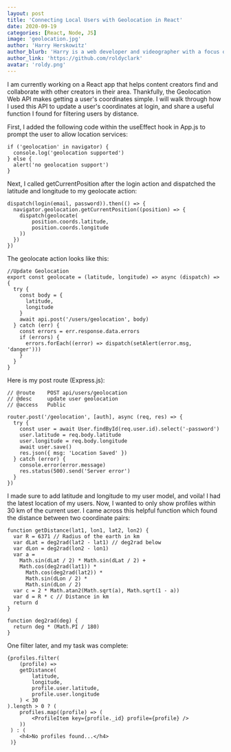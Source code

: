 ```yaml
---
layout: post
title: 'Connecting Local Users with Geolocation in React'
date: 2020-09-19
categories: [React, Node, JS]
image: 'geolocation.jpg'
author: 'Harry Herskowitz'
author_blurb: 'Harry is a web developer and videographer with a focus on using technology to empower local artists and communities'
author_link: 'https://github.com/roldyclark'
avatar: 'roldy.png'
---
```


I am currently working on a React app that helps content creators find and collaborate with other creators in their area. Thankfully, the Geolocation Web API makes getting a user's coordinates simple. I will walk through how I used this API to update a user's coordinates at login, and share a useful function I found for filtering users by distance.

First, I added the following code within the useEffect hook in App.js to prompt the user to allow location services:

```
if ('geolocation' in navigator) {
  console.log('geolocation supported')
} else {
  alert('no geolocation support')
}
```

Next, I called getCurrentPosition after the login action and dispatched the latitude and longitude to my geolocate action:

```
dispatch(login(email, password)).then(() => {
  navigator.geolocation.getCurrentPosition((position) => {
    dispatch(geolocate(
        position.coords.latitude,
        position.coords.longitude
    ))
  })
})
```

The geolocate action looks like this:

```
//Update Geolocation
export const geolocate = (latitude, longitude) => async (dispatch) => {
  try {
    const body = {
      latitude,
      longitude
    }
    await api.post('/users/geolocation', body)
  } catch (err) {
    const errors = err.response.data.errors
    if (errors) {
      errors.forEach((error) => dispatch(setAlert(error.msg, 'danger')))
    }
  }
}
```

Here is my post route (Express.js):

```
// @route    POST api/users/geolocation
// @desc     update user geolocation
// @access   Public

router.post('/geolocation', [auth], async (req, res) => {
  try {
    const user = await User.findById(req.user.id).select('-password')
    user.latitude = req.body.latitude
    user.longitude = req.body.longitude
    await user.save()
    res.json({ msg: 'Location Saved' })
  } catch (error) {
    console.error(error.message)
    res.status(500).send('Server error')
  }
})
```

I made sure to add latitude and longitude to my user model, and voila! I had the latest location of my users.
Now, I wanted to only show profiles within 30 km of the current user. I came across this helpful function which found the distance between two coordinate pairs:

```
function getDistance(lat1, lon1, lat2, lon2) {
  var R = 6371 // Radius of the earth in km
  var dLat = deg2rad(lat2 - lat1) // deg2rad below
  var dLon = deg2rad(lon2 - lon1)
  var a =
    Math.sin(dLat / 2) * Math.sin(dLat / 2) +
    Math.cos(deg2rad(lat1)) *
      Math.cos(deg2rad(lat2)) *
      Math.sin(dLon / 2) *
      Math.sin(dLon / 2)
  var c = 2 * Math.atan2(Math.sqrt(a), Math.sqrt(1 - a))
  var d = R * c // Distance in km
  return d
}

function deg2rad(deg) {
  return deg * (Math.PI / 180)
}
```

One filter later, and my task was complete:

```
{profiles.filter(
    (profile) =>
    getDistance(
        latitude,
        longitude,
        profile.user.latitude,
        profile.user.longitude
    ) < 30
).length > 0 ? (
    profiles.map((profile) => (
        <ProfileItem key={profile._id} profile={profile} />
 	))
 ) : (
 	<h4>No profiles found...</h4>
 )}
```
